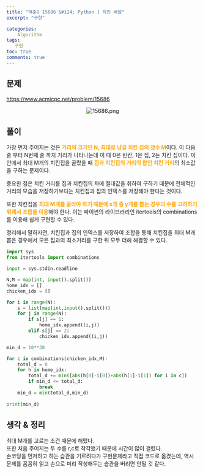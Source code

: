 ```yaml
---
title: "백준[ 15686 &#124; Python ] 치킨 배달"
excerpt: "구현"

categories:
    Algorithm
tags:
   구현
toc: true
comments: true
---
```


<style type = 'text/css'>
    .o{
    font-weight: bold;
    color:orange;
    }

</style>

## 문제  
<https://www.acmicpc.net/problem/15686>
<p align = "center"><img alt = "15686.png" src = "../../assets/images/boj/15686.png"></p>  

## 풀이  
가장 먼저 주어지는 것은 <span class ="o"> 거리의 크기인 N, 최대로 남길 치킨 집의 갯수 M</span>이다. 이 다음 줄 부터 N번째 줄 까지 거리가 나타나는데 이 때 0은 빈칸, 1은 집, 2는 치킨 집이다. 이 안에서 최대 M개의 치킨집을 골랐을 때 <span class ="o">집과 치킨집의 거리의 합인 치킨 거리</span>의 최소값을 구하는 문제이다.  

중요한 점은 치킨 거리를 집과 치킨집의 차에 절대값을 취하여 구하기 때문에 전체적인 거리의 모습을 저장하기보다는 치킨집과 집의 인덱스를 저장해야 한다는 것이다.  

또한 치킨집을 <span class ="o">최대 M개를 골라야 하기 때문에 x개 중 y개를 뽑는 경우의 수를 고려하기 위해서 조합을 이용</span>해야 한다. 이는 파이썬의 라이브러리인 itertools의 combinations를 이용해 쉽게 구현할 수 있다.  
  
정리해서 말하자면, 치킨집과 집의 인덱스를 저장하여 조합을 통해 치킨집을 최대 M개 뽑은 경우에서 모든 집과의 최소거리를 구한 뒤 모두 더해 해결할 수 있다.

```python  
import sys
from itertools import combinations

input = sys.stdin.readline

N,M = map(int, input().split())
home_idx = []
chicken_idx = []

for i in range(N):
    s = list(map(int,input().split()))
    for j in range(N):
        if s[j] == 1:
            home_idx.append((i,j))
        elif s[j] == 2:
            chicken_idx.append((i,j))

min_d = 10**30

for c in combinations(chicken_idx,M):
    total_d = 0
    for h in home_idx:
        total_d += min([abs(h[0]-i[0])+abs(h[1]-i[1]) for i in c])
        if min_d <= total_d:
            break
    min_d = min(total_d,min_d)
    
print(min_d)

```  
## 생각 & 정리  
최대 M개를 고르는 조건 때문에 해맸다.  
또한 처음 주어지는 두 수를 r,c로 착각했기 때문에 시간이 많이 걸렸다.  
손코딩을 먼저하고 하는 습관을 기르려다가 구현문제라고 직접 코드로 옮겼는데, 역시 문제를 꼼꼼히 읽고 손으로 미리 작성해두는 습관을 버리면 안될 것 같다.  


